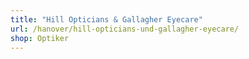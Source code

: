 ```yaml
---
title: "Hill Opticians & Gallagher Eyecare"
url: /hanover/hill-opticians-und-gallagher-eyecare/
shop: Optiker
---
```

